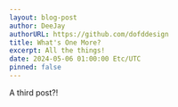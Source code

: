 ```yaml
---
layout: blog-post
author: DeeJay
authorURL: https://github.com/dofddesign
title: What's One More?
excerpt: All the things!
date: 2024-05-06 01:00:00 Etc/UTC
pinned: false
---
```

A third post?!